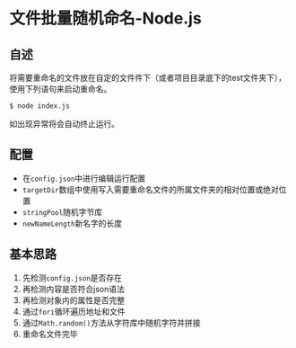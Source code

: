 # 文件批量随机命名-Node.js
## 自述
  将需要重命名的文件放在自定的文件件下（或者项目目录底下的test文件夹下），使用下列语句来启动重命名。
```batch
$ node index.js
```
如出现异常将会自动终止运行。
## 配置
- 在`config.json`中进行编辑运行配置
- `targetDir`数组中使用写入需要重命名文件的所属文件夹的相对位置或绝对位置
- `stringPool`随机字节库
- `newNameLength`新名字的长度
## 基本思路
1. 先检测`config.json`是否存在
2. 再检测内容是否符合json语法
3. 再检测对象内的属性是否完整
4. 通过`fori`循环遍历地址和文件
5. 通过`Math.random()`方法从字符库中随机字符并拼接
6. 重命名文件完毕